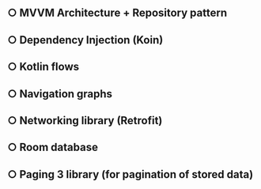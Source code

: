 
## ○ MVVM Architecture + Repository pattern
## ○ Dependency Injection (Koin)
## ○ Kotlin flows
## ○ Navigation graphs
## ○ Networking library (Retrofit)
## ○ Room database
## ○ Paging 3 library (for pagination of stored data)
